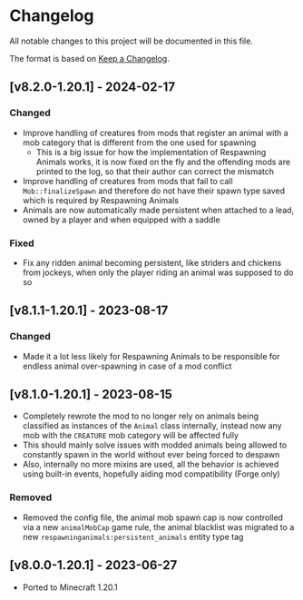 # Changelog
All notable changes to this project will be documented in this file.

The format is based on [Keep a Changelog].

## [v8.2.0-1.20.1] - 2024-02-17
### Changed
- Improve handling of creatures from mods that register an animal with a mob category that is different from the one used for spawning
  - This is a big issue for how the implementation of Respawning Animals works, it is now fixed on the fly and the offending mods are printed to the log, so that their author can correct the mismatch
- Improve handling of creatures from mods that fail to call `Mob::finalizeSpawn` and therefore do not have their spawn type saved which is required by Respawning Animals
- Animals are now automatically made persistent when attached to a lead, owned by a player and when equipped with a saddle
### Fixed
- Fix any ridden animal becoming persistent, like striders and chickens from jockeys, when only the player riding an animal was supposed to do so

## [v8.1.1-1.20.1] - 2023-08-17
### Changed
- Made it a lot less likely for Respawning Animals to be responsible for endless animal over-spawning in case of a mod conflict

## [v8.1.0-1.20.1] - 2023-08-15
- Completely rewrote the mod to no longer rely on animals being classified as instances of the `Animal` class internally, instead now any mob with the `CREATURE` mob category will be affected fully
- This should mainly solve issues with modded animals being allowed to constantly spawn in the world without ever being forced to despawn
- Also, internally no more mixins are used, all the behavior is achieved using built-in events, hopefully aiding mod compatibility (Forge only)
### Removed
- Removed the config file, the animal mob spawn cap is now controlled via a new `animalMobCap` game rule, the animal blacklist was migrated to a new `respawninganimals:persistent_animals` entity type tag

## [v8.0.0-1.20.1] - 2023-06-27
- Ported to Minecraft 1.20.1

[Keep a Changelog]: https://keepachangelog.com/en/1.0.0/
